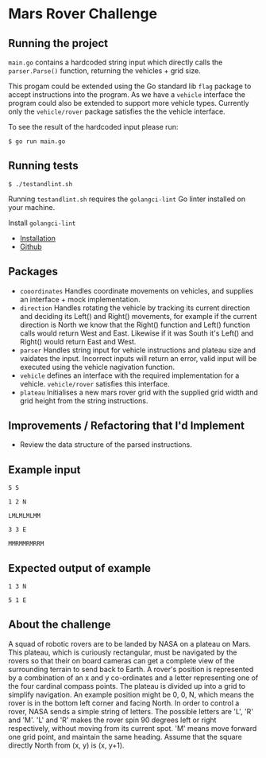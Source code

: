 # Mars Rover Challenge

## Running the project

`main.go` contains a hardcoded string input which directly calls the `parser.Parse()` function, returning the vehicles + grid size. 

This progam could be extended using the Go standard lib `flag` package to accept instructions into the program. As we have a `vehicle` interface the program could also be extended to support more vehicle types. Currently only the `vehicle/rover` package satisfies the the vehicle interface.

To see the result of the hardcoded input please run:

```
$ go run main.go
```

## Running tests

```
$ ./testandlint.sh
```

Running `testandlint.sh` requires the `golangci-lint` Go linter installed on your machine.

Install `golangci-lint`

- [Installation](https://golangci-lint.run/usage/install/#local-installation)
- [Github](https://github.com/golangci/golangci-lint)


## Packages

- `cooordinates` Handles coordinate movements on vehicles, and supplies an interface + mock implementation.
- `direction` Handles rotating the vehicle by tracking its current direction and deciding its Left() and Right() movements,
for example if the current direction is North we know that the Right() function and Left() function calls would return
West and East. Likewise if it was South it's Left() and Right() would return East and West.
- `parser` Handles string input for vehicle instructions and plateau size and vaidates the input. Incorrect inputs will return an error, valid input will be executed using the vehicle nagivation function.
- `vehicle` defines an interface with the required implementation for a vehicle. `vehicle/rover` satisfies this interface.
- `plateau` Initialises a new mars rover grid with the supplied grid width and grid height from the string instructions.

## Improvements / Refactoring that I'd Implement

- Review the data structure of the parsed instructions.

## Example input

```
5 5

1 2 N

LMLMLMLMM

3 3 E

MMRMMRMRRM
```

## Expected output of example

```
1 3 N

5 1 E
```

## About the challenge

A squad of robotic rovers are to be landed by NASA on a plateau on Mars.
This plateau, which is curiously rectangular, must be navigated by the rovers so that their on board cameras can get a complete view of the surrounding terrain to send back to Earth.
A rover's position is represented by a combination of an x and y co-ordinates and a letter representing one of the four cardinal compass points. The plateau is divided up into a grid to simplify navigation. An example position might be 0, 0, N, which means the rover is in the bottom left corner and facing North.
In order to control a rover, NASA sends a simple string of letters. The possible letters are 'L', 'R' and 'M'. 'L' and 'R' makes the rover spin 90 degrees left or right respectively, without moving from its current spot.
'M' means move forward one grid point, and maintain the same heading. Assume that the square directly North from (x, y) is (x, y+1).